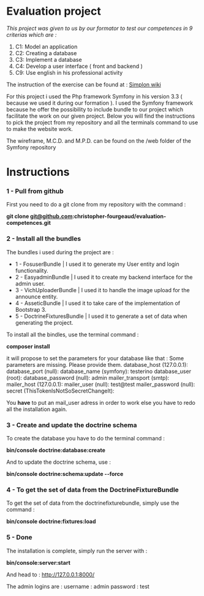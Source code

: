 
#  Evaluation project
*This project was given to us by our formator to test our competences in 9 criterias which are :* 

1. C1: Model an application
2. C2: Creating a database
3. C3: Implement a database
4. C4: Develop a user interface ( front and backend )
5. C9: Use english in his professional activity

The instruction of the exercise can be found at : [Simplon wiki](https://github.com/SimplonCarcasonne/Wiki/wiki/Semaine-32-Evaluation)

For this project i used the Php framework Symfony in his version 3.3 ( because we used it during our formation ). I used the Symfony framework because he offer the possibility to include bundle to our project which facilitate the work on our given project.
Below you will find the instructions to pick the project from my repository and all the terminals command to use to make the website work.

The wireframe, M.C.D. and M.P.D. can be found on the /web folder of the Symfony repository

# Instructions

### **1 - Pull from github**

First you need to do a git clone from my repository with the command : 

**git clone git@github.com:christopher-fourgeaud/evaluation-competences.git**

### **2 - Install all the bundles**

The bundles i used during the project are :
- 1 - FosuserBundle | I used it to generate my User entity and login functionality.
- 2 - EasyadminBundle | I used it to create my backend interface for the admin user.
- 3 - VichUploaderBundle | I used it to handle the image upload for the announce entity.
- 4 - AsseticBundle | I used it to take care of the implementation of Bootstrap 3.
- 5 - DoctrineFixturesBundle | I used it to generate a set of data when generating the project.

To install all the bindles, use the terminal command :

**composer install**

it will propose to set the parameters  for your database like that :
Some parameters are missing. Please provide them.
database_host (127.0.0.1): 
database_port (null): 
database_name (symfony): testerino
database_user (root): 
database_password (null): admin
mailer_transport (smtp): 
mailer_host (127.0.0.1): 
mailer_user (null): test@test
mailer_password (null): 
secret (ThisTokenIsNotSoSecretChangeIt): 

You **have** to put an mail_user adress in order to work else you have to redo all the installation again.

### **3 - Create and update the doctrine schema**

To create the database you have to do the terminal command :

**bin/console doctrine:database:create**

And to update the doctrine schema, use : 

**bin/console doctrine:schema:update --force**

### **4 - To get the set of data from the DoctrineFixtureBundle** 

To get the set of data from the doctrinefixturebundle, simply use the command : 

**bin/console doctrine:fixtures:load**


### **5 - Done**

The installation is complete, simply run the server with : 

**bin/console:server:start**

And head to : http://127.0.0.1:8000/

The admin logins are : 
username : admin
password : test